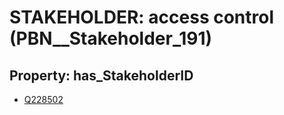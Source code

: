 # STAKEHOLDER: __access control__ (PBN__Stakeholder_191)

## Property: has_StakeholderID

* [Q228502](Q228502)


